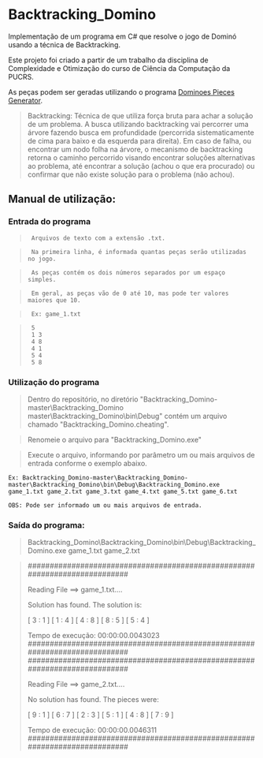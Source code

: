 # Backtracking_Domino
Implementação de um programa em C# que resolve o jogo de Dominó usando a técnica de Backtracking.

Este projeto foi criado a partir de um trabalho da disciplina de Complexidade e Otimização do curso de Ciência da Computação da PUCRS.

As peças podem ser geradas utilizando o programa [Dominoes Pieces Generator](https://github.com/brbmendes/Dominoes_Pieces_Generator "Dominoes Pieces Generator").

> Backtracking: Técnica de que utiliza força bruta para achar a solução de um problema. A busca utilizando backtracking vai percorrer uma árvore fazendo busca em profundidade (percorrida sistematicamente de cima para baixo e da esquerda para direita). Em caso de falha, ou encontrar um nodo folha na árvore, o mecanismo de backtracking retorna o caminho percorrido visando encontrar soluções alternativas ao problema, até encontrar a solução (achou o que era procurado) ou confirmar que não existe solução para o problema (não achou).

## Manual de utilização: ##

###  Entrada do programa ###
>      Arquivos de texto com a extensão .txt.

>      Na primeira linha, é informada quantas peças serão utilizadas no jogo.

>      As peças contém os dois números separados por um espaço simples.   

>      Em geral, as peças vão de 0 até 10, mas pode ter valores maiores que 10.
      
>      Ex: game_1.txt
      
>      5
>      1 3
>      4 8
>      4 1
>      5 4
>      5 8
  
###  Utilização do programa ###
>    Dentro do repositório, no diretório "Backtracking_Domino-master\Backtracking_Domino master\Backtracking_Domino\bin\Debug\" contém um arquivo chamado "Backtracking_Domino.cheating". 

>    Renomeie o arquivo para "Backtracking_Domino.exe"

>    Execute o arquivo, informando por parâmetro um ou mais arquivos de entrada conforme o exemplo abaixo.
    
    Ex: Backtracking_Domino-master\Backtracking_Domino-master\Backtracking_Domino\bin\Debug\Backtracking_Domino.exe game_1.txt game_2.txt game_3.txt game_4.txt game_5.txt game_6.txt
    
    OBS: Pode ser informado um ou mais arquivos de entrada.
    
    
###  Saída do programa: ###
>    Backtracking_Domino\Backtracking_Domino\bin\Debug\Backtracking_Domino.exe game_1.txt game_2.txt
  
> ###########################################################################
>
>
>Reading File ==> game_1.txt....
>
>Solution has found. The solution is:
>
>
>[ 3 : 1 ] [ 1 : 4 ] [ 4 : 8 ] [ 8 : 5 ] [ 5 : 4 ]
>
>Tempo de execução:       00:00:00.0043023
>###########################################################################
>###########################################################################
>
>
>Reading File ==> game_2.txt....
>
>No solution has found. The pieces were:
>
>
>[ 9 : 1 ] [ 6 : 7 ] [ 2 : 3 ] [ 5 : 1 ] [ 4 : 8 ] [ 7 : 9 ]
>
>Tempo de execução:       00:00:00.0046311
>###########################################################################
